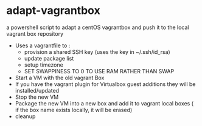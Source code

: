 # adapt-vagrantbox
a powershell script to adapt a centOS vagrantbox and push it to the local vagrant box repository
- Uses a vagrantfile to :
    - provision a shared SSH key (uses the key in ~/.ssh/id_rsa)
    - update package list
    - setup timezone
    - SET SWAPPINESS TO 0 TO USE RAM RATHER THAN SWAP
- Start a VM with the old vagrant Box
- If you have the vagrant plugin for Virtualbox guest additions they will be installed/updated
- Stop the new VM
- Package the new VM into a new box and add it to vagrant local boxes ( if the box name exists locally, it will be erased)
- cleanup

